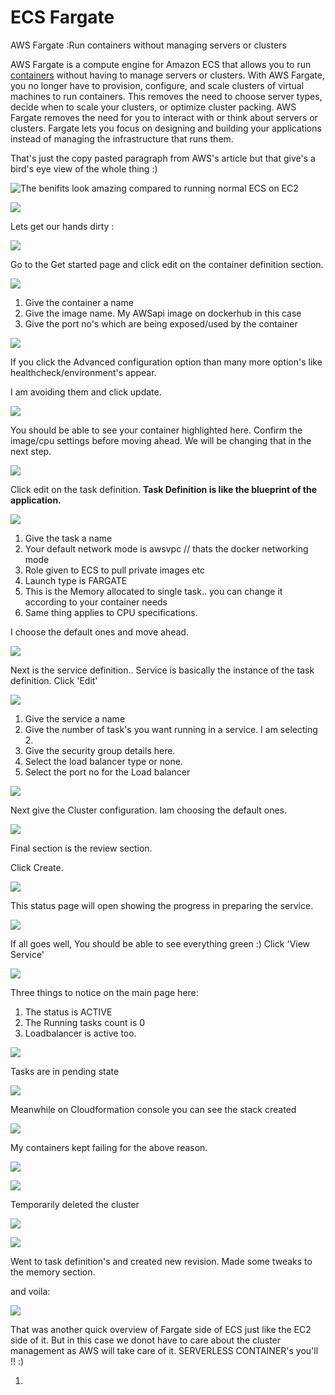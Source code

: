 # ECS Fargate

AWS Fargate :Run containers without managing servers or clusters

 AWS Fargate is a compute engine for Amazon ECS that allows you to run [containers](http://aws.amazon.com/what-are-containers) without having to manage servers or clusters. With AWS Fargate, you no longer have to provision, configure, and scale clusters of virtual machines to run containers. This removes the need to choose server types, decide when to scale your clusters, or optimize cluster packing. AWS Fargate removes the need for you to interact with or think about servers or clusters. Fargate lets you focus on designing and building your applications instead of managing the infrastructure that runs them.

That's just the copy pasted paragraph from AWS's article but that give's a bird's eye view of the whole thing :\)

![The benifits look amazing compared to running normal ECS on EC2](../../../.gitbook/assets/image%20%28160%29.png)

![](../../../.gitbook/assets/image%20%28120%29.png)

Lets get our hands dirty :

![](../../../.gitbook/assets/image.png)

Go to the Get started page and click edit on the container definition section.

![](../../../.gitbook/assets/image%20%28148%29.png)

1. Give the container a name
2. Give the image name. My AWSapi image on dockerhub in this case
3. Give the port no's which are being exposed/used by the container

![](../../../.gitbook/assets/image%20%284%29.png)

If you click the Advanced configuration option than many more option's like healthcheck/environment's appear.

I am avoiding them and click update.

![](../../../.gitbook/assets/image%20%2851%29.png)

You should be able to see your container highlighted here. Confirm the image/cpu settings before moving ahead. We will be changing that in the next step.

![](../../../.gitbook/assets/image%20%28135%29.png)

Click edit on the task definition. **Task Definition is like the blueprint of the application.**

![](../../../.gitbook/assets/image%20%2824%29.png)

1. Give the task a name
2. Your default network mode is awsvpc // thats the docker networking mode
3. Role given to ECS to pull private images etc
4. Launch type is  FARGATE
5. This is the Memory allocated to single task.. you can change it according to your container needs
6. Same thing applies to CPU specifications.

I choose the default ones and move ahead.

![](../../../.gitbook/assets/image%20%2873%29.png)

Next is the service definition.. Service is basically the instance of the task definition. Click 'Edit'

![](../../../.gitbook/assets/image%20%2857%29.png)

1. Give the service a name
2. Give the number of task's you want running in a service. I am selecting 2.
3. Give the security group details here.
4. Select the load balancer type or none.
5. Select the port no for the Load balancer

![](../../../.gitbook/assets/image%20%2865%29.png)

Next give the Cluster configuration. Iam choosing the default ones.

![](../../../.gitbook/assets/image%20%2874%29.png)

Final section is the review section.

Click Create.

![](../../../.gitbook/assets/image%20%281%29.png)

This status page will open showing the progress in preparing the service.

![](../../../.gitbook/assets/image%20%2818%29.png)

If all goes well, You should be able to see everything green :\) Click 'View Service'

![](../../../.gitbook/assets/image%20%28129%29.png)

Three things to notice on the main page here:

1. The status is ACTIVE
2. The Running tasks count is  0
3. Loadbalancer is active too.

 

![](../../../.gitbook/assets/image%20%2881%29.png)

Tasks are in pending state

![](../../../.gitbook/assets/image%20%28109%29.png)

Meanwhile on Cloudformation console you can see the stack created

![](../../../.gitbook/assets/image%20%2885%29.png)

My containers kept failing for the above reason.

![](../../../.gitbook/assets/image%20%2815%29.png)

![](../../../.gitbook/assets/image%20%2896%29.png)

Temporarily deleted the cluster 

![](../../../.gitbook/assets/image%20%28164%29.png)

![](../../../.gitbook/assets/image%20%28103%29.png)

Went to task definition's and created new revision. Made some tweaks to the memory section.

and voila:

![](../../../.gitbook/assets/image%20%2837%29.png)

That was another quick overview of Fargate side of ECS just like the EC2 side of it. But in this case we donot have to care about the cluster management as AWS will take care of it. SERVERLESS CONTAINER's you'll !! :\)

















1. 


